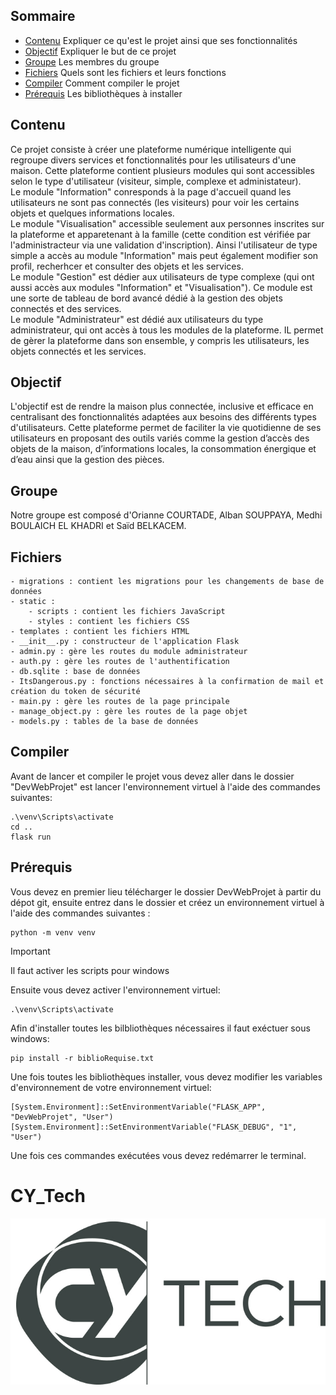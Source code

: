 ## Sommaire
- [Contenu](#contenu) Expliquer ce qu'est le projet ainsi que ses fonctionnalités
- [Objectif](#objectif) Expliquer le but de ce projet
- [Groupe](#groupe) Les membres du groupe 
- [Fichiers](#fichiers) Quels sont les fichiers et leurs fonctions
- [Compiler](#compiler) Comment compiler le projet
- [Prérequis](#prérequis) Les bibliothèques à installer 


## Contenu

Ce projet consiste à créer une plateforme numérique intelligente qui regroupe divers services et fonctionnalités pour les utilisateurs d'une maison. Cette plateforme contient plusieurs modules qui sont accessibles selon le type d'utilisateur (visiteur, simple, complexe et administateur).   
Le module "Information" conresponds à la page d'accueil quand les utilisateurs ne sont pas connectés (les visiteurs) pour voir les certains objets et quelques informations locales.  
Le module "Visualisation" accessible seulement aux personnes inscrites sur la plateforme et apparetenant à la famille (cette condition est vérifiée par l'administracteur via une validation d'inscription). Ainsi l'utilisateur de type simple a accès au module "Information" mais peut également modifier son profil, recherhcer et consulter des objets et les services.   
Le module "Gestion" est dédier aux utilisateurs de type complexe (qui ont aussi accès aux modules "Information" et "Visualisation"). Ce module est une sorte de tableau de bord avancé dédié à la gestion des objets connectés et des services.  
Le module "Administrateur" est dédié aux utilisateurs du type administrateur, qui ont accès à tous les modules de la plateforme. IL permet de gèrer la plateforme dans son ensemble, y compris les utilisateurs, les objets connectés et les services.


## Objectif

L'objectif est de rendre la maison plus connectée, inclusive et efficace en centralisant des fonctionnalités adaptées aux besoins des différents types d'utilisateurs. Cette plateforme permet de faciliter la vie quotidienne de ses utilisateurs en proposant des outils variés comme la gestion d’accès des objets de la maison, d’informations locales, la consommation énergique et d’eau ainsi que la gestion des pièces.

## Groupe

Notre groupe est composé d'Orianne COURTADE, Alban SOUPPAYA, Medhi BOULAICH EL KHADRI et Saïd BELKACEM.

## Fichiers

    - migrations : contient les migrations pour les changements de base de données
    - static : 
        - scripts : contient les fichiers JavaScript
        - styles : contient les fichiers CSS
    - templates : contient les fichiers HTML
    - __init__.py : constructeur de l'application Flask
    - admin.py : gère les routes du module administrateur
    - auth.py : gère les routes de l'authentification
    - db.sqlite : base de données
    - ItsDangerous.py : fonctions nécessaires à la confirmation de mail et création du token de sécurité
    - main.py : gère les routes de la page principale
    - manage_object.py : gère les routes de la page objet
    - models.py : tables de la base de données

## Compiler
Avant de lancer et compiler le projet vous devez aller dans le dossier "DevWebProjet" est lancer l'environnement virtuel à l'aide des commandes suivantes:
```
.\venv\Scripts\activate
cd ..
flask run
```

## Prérequis

Vous devez en premier lieu télécharger le dossier DevWebProjet à partir du dépot git, ensuite entrez dans le dossier et créez un environnement virtuel à l'aide des commandes suivantes :
```
python -m venv venv
```
 >[!IMPORTANT] 
 >Il faut activer les scripts pour windows  
 
Ensuite vous devez activer l'environnement virtuel:
```
.\venv\Scripts\activate 
```
Afin d'installer toutes les bilbliothèques nécessaires il faut exéctuer sous windows: 
```
pip install -r biblioRequise.txt
```
Une fois toutes les bibliothèques installer, vous devez modifier les variables d'environnement de votre environnement virtuel:
```
[System.Environment]::SetEnvironmentVariable("FLASK_APP", "DevWebProjet", "User")
[System.Environment]::SetEnvironmentVariable("FLASK_DEBUG", "1", "User")

```
Une fois ces commandes exécutées vous devez redémarrer le terminal.


# CY_Tech
![CYTECH](CY_Tech_logo.jpg)
